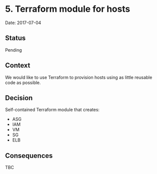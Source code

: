 # 5. Terraform module for hosts

Date: 2017-07-04

## Status

Pending

## Context

We would like to use Terraform to provision hosts using as little reusable code as possible.

## Decision

Self-contained Terraform module that creates:
 - ASG
 - IAM
 - VM
 - SG
 - ELB

## Consequences

TBC
